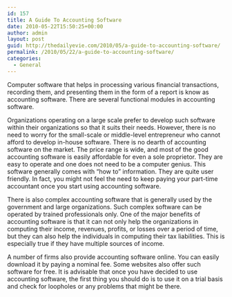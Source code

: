 ```yaml
---
id: 157
title: A Guide To Accounting Software
date: 2010-05-22T15:50:25+00:00
author: admin
layout: post
guid: http://thedailyevie.com/2010/05/a-guide-to-accounting-software/
permalink: /2010/05/22/a-guide-to-accounting-software/
categories:
  - General
---
```

Computer software that helps in processing various financial transactions, recording them, and presenting them in the form of a report is know as accounting software. There are several functional modules in accounting software.

Organizations operating on a large scale prefer to develop such software within their organizations so that it suits their needs. However, there is no need to worry for the small-scale or middle-level entrepreneur who cannot afford to develop in-house software. There is no dearth of accounting software on the market. The price range is wide, and most of the good accounting software is easily affordable for even a sole proprietor. They are easy to operate and one does not need to be a computer genius. This software generally comes with “how to&#8221; information. They are quite user friendly. In fact, you might not feel the need to keep paying your part-time accountant once you start using accounting software.

There is also complex accounting software that is generally used by the government and large organizations. Such complex software can be operated by trained professionals only. One of the major benefits of accounting software is that it can not only help the organizations in computing their income, revenues, profits, or losses over a period of time, but they can also help the individuals in computing their tax liabilities. This is especially true if they have multiple sources of income.

A number of firms also provide accounting software online. You can easily download it by paying a nominal fee. Some websites also offer such software for free. It is advisable that once you have decided to use accounting software, the first thing you should do is to use it on a trial basis and check for loopholes or any problems that might be there.
